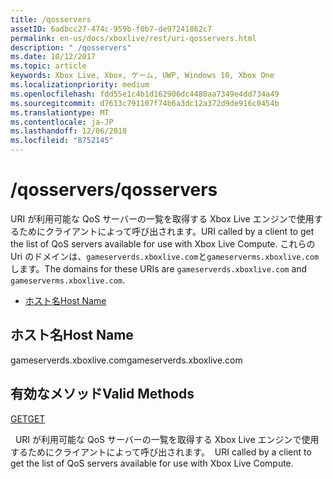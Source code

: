 ```yaml
---
title: /qosservers
assetID: 6adbcc27-474c-959b-f0b7-de97241862c7
permalink: en-us/docs/xboxlive/rest/uri-qosservers.html
description: " /qosservers"
ms.date: 10/12/2017
ms.topic: article
keywords: Xbox Live, Xbox, ゲーム, UWP, Windows 10, Xbox One
ms.localizationpriority: medium
ms.openlocfilehash: fdd55e1c4b1d162906dc4480aa7349e4dd734a49
ms.sourcegitcommit: d7613c791107f74b6a3dc12a372d9de916c0454b
ms.translationtype: MT
ms.contentlocale: ja-JP
ms.lasthandoff: 12/06/2018
ms.locfileid: "8752145"
---
```

# <a name="qosservers"></a><span data-ttu-id="19afe-104">/qosservers</span><span class="sxs-lookup"><span data-stu-id="19afe-104">/qosservers</span></span>
<span data-ttu-id="19afe-105">URI が利用可能な QoS サーバーの一覧を取得する Xbox Live エンジンで使用するためにクライアントによって呼び出されます。</span><span class="sxs-lookup"><span data-stu-id="19afe-105">URI called by a client to get the list of QoS servers available for use with Xbox Live Compute.</span></span> <span data-ttu-id="19afe-106">これらの Uri のドメインは、`gameserverds.xboxlive.com`と`gameserverms.xboxlive.com`します。</span><span class="sxs-lookup"><span data-stu-id="19afe-106">The domains for these URIs are `gameserverds.xboxlive.com` and `gameserverms.xboxlive.com`.</span></span>
 
  * [<span data-ttu-id="19afe-107">ホスト名</span><span class="sxs-lookup"><span data-stu-id="19afe-107">Host Name</span></span>](#ID4EZ)
 
<a id="ID4EZ"></a>

 
## <a name="host-name"></a><span data-ttu-id="19afe-108">ホスト名</span><span class="sxs-lookup"><span data-stu-id="19afe-108">Host Name</span></span>
 
<span data-ttu-id="19afe-109">gameserverds.xboxlive.com</span><span class="sxs-lookup"><span data-stu-id="19afe-109">gameserverds.xboxlive.com</span></span>
  
<a id="ID4EDB"></a>

 
## <a name="valid-methods"></a><span data-ttu-id="19afe-110">有効なメソッド</span><span class="sxs-lookup"><span data-stu-id="19afe-110">Valid Methods</span></span>

[<span data-ttu-id="19afe-111">GET</span><span class="sxs-lookup"><span data-stu-id="19afe-111">GET</span></span>](uri-qosservers-get.md)

<span data-ttu-id="19afe-112">&nbsp;&nbsp;URI が利用可能な QoS サーバーの一覧を取得する Xbox Live エンジンで使用するためにクライアントによって呼び出されます。</span><span class="sxs-lookup"><span data-stu-id="19afe-112">&nbsp;&nbsp;URI called by a client to get the list of QoS servers available for use with Xbox Live Compute.</span></span>
 